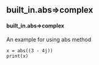 ## built_in.abs=>complex
#### built_in.abs=>complex
An example for using abs method
```
x = abs((3 - 4j))
print(x)
```